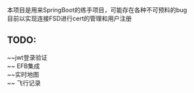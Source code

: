 本项目是用来SpringBoot的练手项目，可能存在各种不可预料的bug<br>
目前以实现连接FSD进行cert的管理和用户注册<br>

<h2>TODO:</h2>
~~jwt登录验证<br>~~
EFB集成<br>
~~实时地图<br>~~
飞行记录<br>

